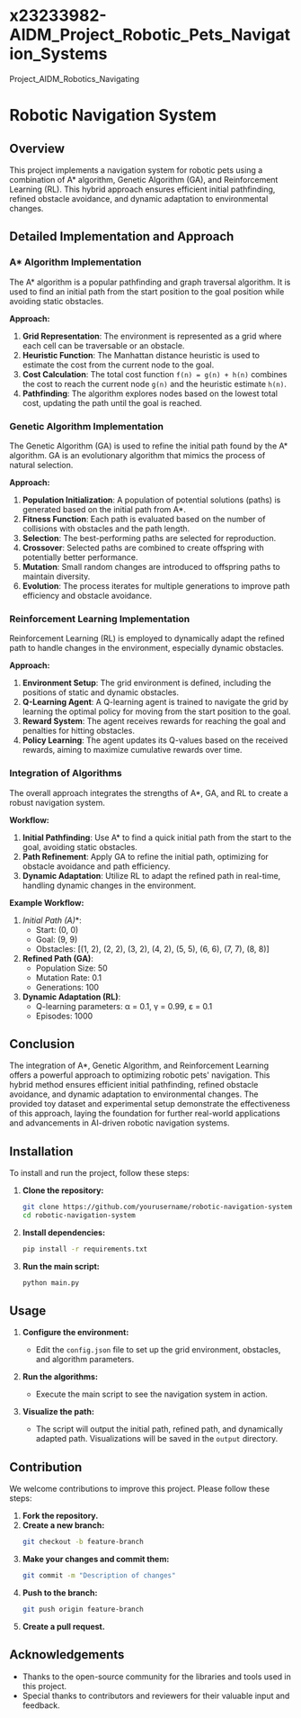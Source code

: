 # x23233982-AIDM_Project_Robotic_Pets_Navigation_Systems
Project_AIDM_Robotics_Navigating

# Robotic Navigation System

## Overview
This project implements a navigation system for robotic pets using a combination of A* algorithm, Genetic Algorithm (GA), and Reinforcement Learning (RL). This hybrid approach ensures efficient initial pathfinding, refined obstacle avoidance, and dynamic adaptation to environmental changes.

## Detailed Implementation and Approach

### A* Algorithm Implementation
The A* algorithm is a popular pathfinding and graph traversal algorithm. It is used to find an initial path from the start position to the goal position while avoiding static obstacles.

**Approach:**
1. **Grid Representation**: The environment is represented as a grid where each cell can be traversable or an obstacle.
2. **Heuristic Function**: The Manhattan distance heuristic is used to estimate the cost from the current node to the goal.
3. **Cost Calculation**: The total cost function `f(n) = g(n) + h(n)` combines the cost to reach the current node `g(n)` and the heuristic estimate `h(n)`.
4. **Pathfinding**: The algorithm explores nodes based on the lowest total cost, updating the path until the goal is reached.

### Genetic Algorithm Implementation
The Genetic Algorithm (GA) is used to refine the initial path found by the A* algorithm. GA is an evolutionary algorithm that mimics the process of natural selection.

**Approach:**
1. **Population Initialization**: A population of potential solutions (paths) is generated based on the initial path from A*.
2. **Fitness Function**: Each path is evaluated based on the number of collisions with obstacles and the path length.
3. **Selection**: The best-performing paths are selected for reproduction.
4. **Crossover**: Selected paths are combined to create offspring with potentially better performance.
5. **Mutation**: Small random changes are introduced to offspring paths to maintain diversity.
6. **Evolution**: The process iterates for multiple generations to improve path efficiency and obstacle avoidance.

### Reinforcement Learning Implementation
Reinforcement Learning (RL) is employed to dynamically adapt the refined path to handle changes in the environment, especially dynamic obstacles.

**Approach:**
1. **Environment Setup**: The grid environment is defined, including the positions of static and dynamic obstacles.
2. **Q-Learning Agent**: A Q-learning agent is trained to navigate the grid by learning the optimal policy for moving from the start position to the goal.
3. **Reward System**: The agent receives rewards for reaching the goal and penalties for hitting obstacles.
4. **Policy Learning**: The agent updates its Q-values based on the received rewards, aiming to maximize cumulative rewards over time.

### Integration of Algorithms
The overall approach integrates the strengths of A*, GA, and RL to create a robust navigation system.

**Workflow:**
1. **Initial Pathfinding**: Use A* to find a quick initial path from the start to the goal, avoiding static obstacles.
2. **Path Refinement**: Apply GA to refine the initial path, optimizing for obstacle avoidance and path efficiency.
3. **Dynamic Adaptation**: Utilize RL to adapt the refined path in real-time, handling dynamic changes in the environment.

**Example Workflow:**
1. **Initial Path (A*)**:
    - Start: (0, 0)
    - Goal: (9, 9)
    - Obstacles: [(1, 2), (2, 2), (3, 2), (4, 2), (5, 5), (6, 6), (7, 7), (8, 8)]
2. **Refined Path (GA)**:
    - Population Size: 50
    - Mutation Rate: 0.1
    - Generations: 100
3. **Dynamic Adaptation (RL)**:
    - Q-learning parameters: α = 0.1, γ = 0.99, ε = 0.1
    - Episodes: 1000

## Conclusion
The integration of A*, Genetic Algorithm, and Reinforcement Learning offers a powerful approach to optimizing robotic pets' navigation. This hybrid method ensures efficient initial pathfinding, refined obstacle avoidance, and dynamic adaptation to environmental changes. The provided toy dataset and experimental setup demonstrate the effectiveness of this approach, laying the foundation for further real-world applications and advancements in AI-driven robotic navigation systems.

## Installation

To install and run the project, follow these steps:

1. **Clone the repository:**
    ```bash
    git clone https://github.com/yourusername/robotic-navigation-system.git
    cd robotic-navigation-system
    ```

2. **Install dependencies:**
    ```bash
    pip install -r requirements.txt
    ```

3. **Run the main script:**
    ```bash
    python main.py
    ```

## Usage

1. **Configure the environment:**
    - Edit the `config.json` file to set up the grid environment, obstacles, and algorithm parameters.

2. **Run the algorithms:**
    - Execute the main script to see the navigation system in action.

3. **Visualize the path:**
    - The script will output the initial path, refined path, and dynamically adapted path. Visualizations will be saved in the `output` directory.

## Contribution

We welcome contributions to improve this project. Please follow these steps:

1. **Fork the repository.**
2. **Create a new branch:**
    ```bash
    git checkout -b feature-branch
    ```
3. **Make your changes and commit them:**
    ```bash
    git commit -m "Description of changes"
    ```
4. **Push to the branch:**
    ```bash
    git push origin feature-branch
    ```
5. **Create a pull request.**



## Acknowledgements

- Thanks to the open-source community for the libraries and tools used in this project.
- Special thanks to contributors and reviewers for their valuable input and feedback.

